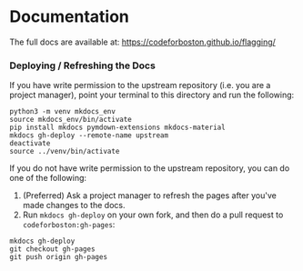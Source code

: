 # Documentation

The full docs are available at: https://codeforboston.github.io/flagging/

### Deploying / Refreshing the Docs

If you have write permission to the upstream repository (i.e. you are a project manager), point your terminal to this directory and run the following:

```shell script
python3 -m venv mkdocs_env
source mkdocs_env/bin/activate
pip install mkdocs pymdown-extensions mkdocs-material
mkdocs gh-deploy --remote-name upstream
deactivate
source ../venv/bin/activate
```

If you do not have write permission to the upstream repository, you can do one of the following:
 
 1. (Preferred) Ask a project manager to refresh the pages after you've made changes to the docs.
 2. Run `mkdocs gh-deploy` on your own fork, and then do a pull request to `codeforboston:gh-pages`:
 
```shell script
mkdocs gh-deploy
git checkout gh-pages
git push origin gh-pages
```
